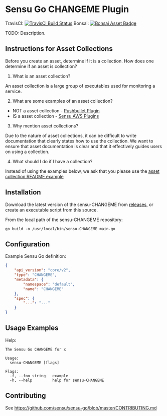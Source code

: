 # Sensu Go CHANGEME Plugin
TravisCI: [![TravisCI Build Status](https://travis-ci.org/CHANGEME/sensu-CHANGEME.svg?branch=master)](https://travis-ci.org/CHANGEME/sensu-CHANGEME) Bonsai: [![Bonsai Asset Badge](https://img.shields.io/badge/Bonsai-Download%20Me-brightgreen.svg?colorB=89C967&logo=sensu)](https://bonsai.sensu.io/assets/CHANGEME/CHANGEME)

TODO: Description.

## Instructions for Asset Collections

Before you create an asset, determine if it is a collection. How does one determine if an asset is collection?

1. What is an asset collection?

An asset collection is a large group of executables used for monitoring a service.

2. What are some examples of an asset collection?

* NOT a asset collection - [Pushbullet Plugin][2]
* IS a asset collection - [Sensu AWS Plugins][3]

3. Why mention asset collections?

Due to the nature of asset collections, it can be difficult to write documentation that clearly states how to use the collection. We want to ensure that asset documentation is clear and that it effectively guides users on using a collection.

4. What should I do if I have a collection?

Instead of using the examples below, we ask that you please use the [asset collection README example][4]

## Installation

Download the latest version of the sensu-CHANGEME from [releases][1],
or create an executable script from this source.

From the local path of the sensu-CHANGEME repository:

```
go build -o /usr/local/bin/sensu-CHANGEME main.go
```

## Configuration

Example Sensu Go definition:

```json
{
    "api_version": "core/v2",
    "type": "CHANGEME",
    "metadata": {
        "namespace": "default",
        "name": "CHANGEME"
    },
    "spec": {
        "...": "..."
    }
}
```

## Usage Examples

Help:

```
The Sensu Go CHANGEME for x

Usage:
  sensu-CHANGEME [flags]

Flags:
  -f, --foo string   example
  -h, --help         help for sensu-CHANGEME
```

## Contributing

See https://github.com/sensu/sensu-go/blob/master/CONTRIBUTING.md

[1]: https://github.com/CHANGEME/sensu-CHANGEME/releases
[2]: https://github.com/rgeniesse/sensu-pushbullet-handler
[3]: https://github.com/sensu/sensu-aws
[4]: README-ASSET-COLLECTION.md